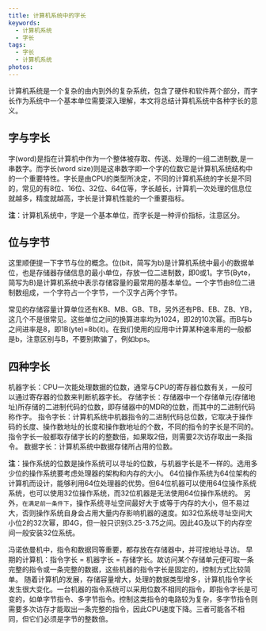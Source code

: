 ```yaml
---
title: 计算机系统中的字长
keywords:
  - 计算机系统
  - 字长
tags:
  - 字长
  - 计算机系统
photos:
---
```


计算机系统是一个复杂的由内到外的复杂系统，包含了硬件和软件两个部分，而字长作为系统中一个基本单位需要深入理解，本文将总结计算机系统中各种字长的意义。

<!--more-->

## 字与字长

字(word)是指在计算机中作为一个整体被存取、传送、处理的一组二进制数,是一串数字。而字长(word size)则是这串数字即一个字的位数它是计算机系统结构中的一个重要特性。字长是由CPU的类型所决定，不同的计算机系统的字长是不同的，常见的有8位、16位、32位、64位等，字长越长，计算机一次处理的信息位就越多，精度就越高，字长是计算机性能的一个重要指标。

**注**：计算机系统中，字是一个基本单位，而字长是一种评价指标，注意区分。

## 位与字节

这里顺便提一下字节与位的概念。位(bit，简写为b)是计算机系统中最小的数据单位，也是存储器存储信息的最小单位，存放一位二进制数，即0或1。字节(Byte，简写为B)是计算机系统中表示存储容量的最常用的基本单位。一个字节由8位二进制数组成，一个字符占一个字节，一个汉字占两个字节。

常见的存储容量计算单位还有KB、MB、GB、TB，另外还有PB、EB、ZB、YB，这几个不是很常见。这些单位之间的换算进率均为1024，即2的10次幂。而B与b之间进率是8，即1B(yte)=8b(it)。在我们使用的应用中计算某种速率用的一般都是b，注意区别与B，不要别欺骗了，例如bps。

## 四种字长

机器字长：CPU一次能处理数据的位数，通常与CPU的寄存器位数有关，一般可以通过寄存器的位数来判断机器字长。
存储字长：存储器中一个存储单元(存储地址)所存储的二进制代码的位数，即存储器中的MDR的位数，而其中的二进制代码称作字。
指令字长：计算机系统中机器指令的二进制代码总位数，它取决于操作码的长度、操作数地址的长度和操作数地址的个数，不同的指令的字长是不同的。指令字长一般都取存储字长的的整数倍，如果取2倍，则需要2次访存取出一条指令。
数据字长：计算机系统中数据存储所占用的位数。

**注**：操作系统的位数是操作系统可以寻址的位数，与机器字长是不一样的。选用多少位的操作系统要考虑处理器的架构和内存的大小。
64位操作系统为64位架构的计算机而设计，能够利用64位处理器的优势。但64位机器可以使用64位操作系统系统，也可以使用32位操作系统，而32位机器是无法使用64位操作系统的。
另外，``在满足前一条件下``，操作系统寻址空间最好大于或等于内存的大小，但不易过大，否则操作系统自身会占用大量内存影响机器的速度。如32位系统寻址空间大小位2的32次幂，即4G，但一般只识别3.25-3.75之间。因此4G及以下的内存空间一般安装32位系统。

冯诺依曼机中，指令和数据同等重要，都存放在存储器中，并可按地址寻访。
早期的计算机：指令字长 = 机器字长 = 存储字长。故访问某个存储单元便可取一条完整的指令或一条完整的数据，这些机器的指令字长是固定的，控制方式比较简单。
随着计算机的发展，存储容量增大，处理的数据类型增多，计算机指令字长发生很大变化。一台机器的指令系统可以采用位数不相同的指令，即指令字长是可变的，如单字节指令、多字节指令。控制这类指令的电路较为复杂，多字节指令则需要多次访存才能取出一条完整的指令，因此CPU速度下降。三者可能各不相同，但它们必须是字节的整数倍。
